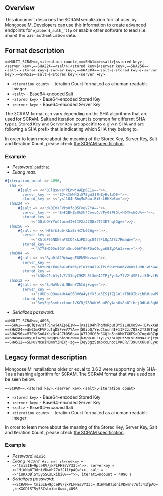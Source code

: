 ## Overview

This document describes the SCRAM serialization format used by MongooseIM.
Developers can use this information to create advanced endpoints for `ejabberd_auth_http` or enable other software to read (i.e. share) the user authentication data.

## Format description

`==MULTI_SCRAM==,<iteration count>,===SHA1===<salt>|<stored key>|<server key>,==SHA224==<salt>|<stored key>|<server key>,==SHA256==<salt>|<stored key>|<server key>,==SHA384==<salt>|<stored key>|<server key>,==SHA512=<salt>|<stored key>|<server key>`

* `<iteration count>` - Iteration Count formatted as a human-readable integer
* `<salt>` - Base64-encoded Salt
* `<stored key>` - Base64-encoded Stored Key
* `<server key>` - Base64-encoded Server Key

The SCRAM format can vary depending on the SHA algorithms that are used for SCRAM.
Salt and iteration count is common for different SHA types.
Stored Key and Server Key are specific to a given SHA and are following a SHA prefix that is indicating which SHA they belong to.

In order to learn more about the meaning of the Stored Key, Server Key, Salt and Iteration Count, please check [the SCRAM specification](https://tools.ietf.org/html/rfc5802).

### Example

* *Password:* `padthai`
* *Erlang map:*
```erlang
#{iteration_count => 4096,
  sha =>
      #{salt => <<"QClQsw/sfPEnwj4AEp6E1w==">>,
        server_key => <<"EJvxXWM42tO7BgW21lNZyBc1dD0=">>,
        stored_key => <<"ys1104hRhqMoRputBY5sLHKXoSw=">>},
  sha224 =>
      #{salt => <<"dk0ImXFVPoUfqD5FveV7YA==">>,
        server_key => <<"EvE2EkZcUb3k4CooeOcVFy95P32t+NDX0xbQUA==">>,
        stored_key =>
            <<"G0ibQ/YYuCtoun4I+1IF2zJ7Q8x2T23ETnq5Gg==">>},
  sha256 =>
      #{salt => <<"M7BYKSo04XbzBr4C7b056g==">>,
        server_key =>
            <<"XhtGFf6NDWsnVSCO4xkzPD3qc046fPL0pATZi7RmaWo=">>,
        stored_key =>
            <<"A779MC05nSGQln5no0hKTGHFSaQ7oguKBZgORW3s+es=">>},
  sha384 =>
      #{salt => <<"Ryu0fA29gbwgqFOBk5Mczw==">>,
        server_key =>
            <<"kR+LMI/E0QBG3oF405/MTAT6NAlCOfPrFOaWH3WBVGM0Viu9Brk6kGwVwXjSP8v0">>,
        stored_key =>
            <<"k3QwC0Lb1y1/V/31byC5KML5t3mH4JTPjFyeAz7lV2l4SPfzi3JHvLEdoNB5K/VY">>},
  sha512 =>
      #{salt => <<"SLNuVNcWiNBmnYZNIdj+zg==">>,
        server_key =>
            <<"jUUDbuQ9ae4UnAWS6RV6W4yifX3La3ESjfZjGol+TBROIb/ihR8UawPHrSHkp4yyDJXtRhR9RlHCHy4bcCm1Yg==">>,
        stored_key =>
            <<"3ey3gzSsmbxcLnoc1VKCR/739uKX6uuPCyAzn6x8o87ibcjOdUaU8qhL5X4MUI9UPTt667GagNpVTmAWTFNsjA==">>}}

```
* *Serialized password:*
```
==MULTI_SCRAM==,4096,
===SHA1===QClQsw/sfPEnwj4AEp6E1w==|ys1104hRhqMoRputBY5sLHKXoSw=|EJvxXWM42tO7BgW21lNZyBc1dD0=,
==SHA224==dk0ImXFVPoUfqD5FveV7YA==|G0ibQ/YYuCtoun4I+1IF2zJ7Q8x2T23ETnq5Gg==|EvE2EkZcUb3k4CooeOcVFy95P32t+NDX0xbQUA==,
==SHA256==M7BYKSo04XbzBr4C7b056g==|A779MC05nSGQln5no0hKTGHFSaQ7oguKBZgORW3s+es=|XhtGFf6NDWsnVSCO4xkzPD3qc046fPL0pATZi7RmaWo=,
==SHA384==Ryu0fA29gbwgqFOBk5Mczw==|k3QwC0Lb1y1/V/31byC5KML5t3mH4JTPjFyeAz7lV2l4SPfzi3JHvLEdoNB5K/VY|kR+LMI/E0QBG3oF405/MTAT6NAlCOfPrFOaWH3WBVGM0Viu9Brk6kGwVwXjSP8v0,
==SHA512==SLNuVNcWiNBmnYZNIdj+zg==|3ey3gzSsmbxcLnoc1VKCR/739uKX6uuPCyAzn6x8o87ibcjOdUaU8qhL5X4MUI9UPTt667GagNpVTmAWTFNsjA==|jUUDbuQ9ae4UnAWS6RV6W4yifX3La3ESjfZjGol+TBROIb/ihR8UawPHrSHkp4yyDJXtRhR9RlHCHy4bcCm1Yg==
```

## Legacy format description

MongooseIM installations older or equal to 3.6.2 were supporting only SHA-1 as a hashing algorithm for SCRAM.
The SCRAM format that was used can be seen below.

`==SCRAM==,<stored key>,<server key>,<salt>,<iteration count>`

* `<stored key>` - Base64-encoded Stored Key
* `<server key>` - Base64-encoded Server Key
* `<salt>` - Base64-encoded Salt
* `<iteration count>` - Iteration Count formatted as a human-readable integer

In order to learn more about the meaning of the Stored Key, Server Key, Salt and Iteration Count, please check [the SCRAM specification](https://tools.ietf.org/html/rfc5802).

### Example

* *Password:* `misio`
* *Erlang record:* `#scram{ storedkey = <<"tmi5IE+9pceRV/jkPLFHEaVY33c=">>, serverkey = <<"MiWNa8T3dniVDwmh77ufJ41fpAQ=">>, salt = <<"inKXODlSY5y5SCsLxibi0w==">>, iterationcount = 4096 }`
* *Serialized password:* `==SCRAM==,tmi5IE+9pceRV/jkPLFHEaVY33c=,MiWNa8T3dniVDwmh77ufJ41fpAQ=,inKXODlSY5y5SCsLxibi0w==,4096`
